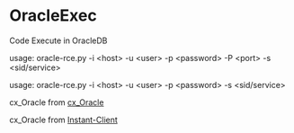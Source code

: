 # OracleExec
Code Execute in OracleDB

usage: oracle-rce.py -i &lt;host&gt; -u &lt;user&gt; -p &lt;password&gt; -P &lt;port&gt; -s &lt;sid/service&gt; 

usage: oracle-rce.py -i &lt;host&gt; -u &lt;user&gt; -p &lt;password&gt; -s &lt;sid/service&gt; 

cx_Oracle from [cx_Oracle](https://www.lfd.uci.edu/~gohlke/pythonlibs/#cx_oracle)

cx_Oracle from [Instant-Client](https://www.oracle.com/database/technologies/instant-client/downloads.html)

